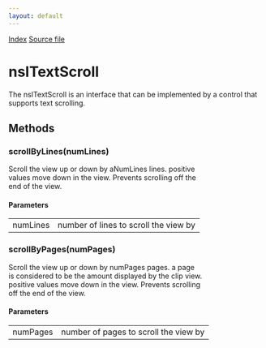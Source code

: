 ```yaml
---
layout: default
---
```

<div id='links'><a href="../index.html">Index</a>
<a href="http://dxr.mozilla.org/mozilla-central/source/docshell/base/nsITextScroll.idl">Source file</a>
</div>

# nsITextScroll #
  
The nsITextScroll is an interface that can be implemented by a control that  
supports text scrolling.   
  

## Methods ##

### scrollByLines(numLines) ###
  
Scroll the view up or down by aNumLines lines. positive  
values move down in the view. Prevents scrolling off the  
end of the view.  
  

#### Parameters ####

<table>

<tr>
<td>numLines</td>
<td>number of lines to scroll the view by  
</td>
</tr>

</table>

### scrollByPages(numPages) ###
  
Scroll the view up or down by numPages pages. a page  
is considered to be the amount displayed by the clip view.  
positive values move down in the view. Prevents scrolling  
off the end of the view.  
  

#### Parameters ####

<table>

<tr>
<td>numPages</td>
<td>number of pages to scroll the view by  
</td>
</tr>

</table>
